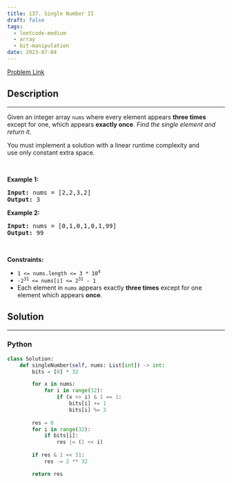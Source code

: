 ```yaml
---
title: 137. Single Number II
draft: false
tags: 
  - leetcode-medium
  - array
  - bit-manipulation
date: 2023-07-04
---
```


[Problem Link](https://leetcode.com/problems/single-number-ii/)

## Description

---
<p>Given an integer array <code>nums</code> where&nbsp;every element appears <strong>three times</strong> except for one, which appears <strong>exactly once</strong>. <em>Find the single element and return it</em>.</p>

<p>You must&nbsp;implement a solution with a linear runtime complexity and use&nbsp;only constant&nbsp;extra space.</p>

<p>&nbsp;</p>
<p><strong class="example">Example 1:</strong></p>
<pre><strong>Input:</strong> nums = [2,2,3,2]
<strong>Output:</strong> 3
</pre><p><strong class="example">Example 2:</strong></p>
<pre><strong>Input:</strong> nums = [0,1,0,1,0,1,99]
<strong>Output:</strong> 99
</pre>
<p>&nbsp;</p>
<p><strong>Constraints:</strong></p>

<ul>
	<li><code>1 &lt;= nums.length &lt;= 3 * 10<sup>4</sup></code></li>
	<li><code>-2<sup>31</sup> &lt;= nums[i] &lt;= 2<sup>31</sup> - 1</code></li>
	<li>Each element in <code>nums</code> appears exactly <strong>three times</strong> except for one element which appears <strong>once</strong>.</li>
</ul>


## Solution

---
### Python
``` py title='single-number-ii'
class Solution:
    def singleNumber(self, nums: List[int]) -> int:
        bits = [0] * 32

        for x in nums:
            for i in range(32):
                if (x >> i) & 1 == 1:
                    bits[i] += 1
                    bits[i] %= 3
        
        res = 0
        for i in range(32):
            if bits[i]:
                res |= (1 << i)
        
        if res & 1 << 31:
            res -= 2 ** 32

        return res
```

